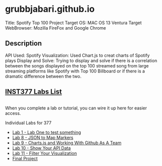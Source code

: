 # grubbjabari.github.io

Title: Spotify Top 100 Project
Target OS: MAC OS 13 Ventura
Target WebBrowser: Mozilla FireFox and Google Chrome

## Description

API Used: Spotify
Visualization: Used Chart.js to creat charts of Spotify plays
Display and Solve: Trying to display and solve if there is a correlation between 
the songs displayed on the top 100 streamed song from large streaming platforms 
like Spotify with Top 100 Billboard or if there is a dramatic difference between the
two.

<html lang="en">
  <head>
    <meta charset="UTF-8" />
    <meta http-equiv="X-UA-Compatible" content="IE=edge" />
    <meta name="viewport" content="width=device-width, initial-scale=1.0" />
  </head>

  <body>
    <section id="home" class="mb-3">
        <nav class="navbar has-background-info-dark">
          <div class="container">
            <div class="navbar-brand">
              <a href="#home" class="navbar-item">
                <h2 class="subtitle has-text-light">INST377 Labs List</h2>
              </a>
            </div>
          </div>
        </nav>
    </section>
    <section>
      <div class="container">
        <div class="columns">
          <div class="column">
            <!-- Main -->
            <div class="block">
              <aside class="menu ml-1">
                <!-- Menu -->
                <p>When you complete a lab or tutorial, you can wire it up here for easier access.</p>
                <div class="menu-label">Individual Labs for 377</div>
                <ul class="menu-list is-active">
                  <li><a href="./client/lab_1">Lab 1 - Lab One to test something</a></li>
                  <li><a href="./client/lab_8">Lab 8 - JSON to Map Markers </a></li>
                  <li><a href="./client/lab_9">Lab 9 - Charts.js and Working With Github As A Team</a></li>
                  <li><a href="./client/lab_10">Lab 10 - Show Your API Data</a></li>
                  <li><a href="./client/lab_11">Lab 11 - Filter Your Visualization </a></li>
                  <li><a href="./client/lab_10">Final Project</a></li>
                </ul>
              </aside>
            </div>
          </div>
        </div>
      </div>
    </section>
  </body>
</html>
